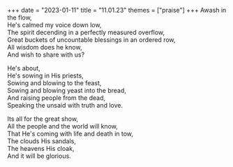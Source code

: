 +++
date = "2023-01-11"
title = "11.01.23"
themes = ["praise"]
+++
Awash in the flow,  
He's calmed my voice down low,  
The spirit decending in a perfectly measured overflow,  
Great buckets of uncountable blessings in an ordered row,  
All wisdom does he know,  
And wish to share with us?  
  
He's about,  
He's sowing in His priests,  
Sowing and blowing to the feast,  
Sowing and blowing yeast into the bread,  
And raising people from the dead,  
Speaking the unsaid with truth and love.  
  
Its all for the great show,  
All the people and the world will know,  
That He's coming with life and death in tow,  
The clouds His sandals,  
The heavens His cloak,  
And it will be glorious.
